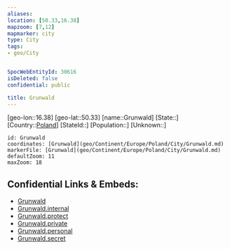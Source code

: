 ```yaml
---
aliases: 
location: [50.33,16.38]
mapzoom: [7,12] 
mapmarker: city 
type: City
tags:
- geo/City


SpocWebEntityId: 30616
isDeleted: false
confidential: public

title: Grunwald
---
```

[geo-lon::16.38]
[geo-lat::50.33]
[name::Grunwald]
[State::]
[Country::[Poland](geo/Continent/Europe/Poland.md)]
[StateId::]
[Population::]
[Unknown::]


```leaflet
id: Grunwald
coordinates: [Grunwald](geo/Continent/Europe/Poland/City/Grunwald.md)
markerFile: [Grunwald](geo/Continent/Europe/Poland/City/Grunwald.md)
defaultZoom: 11 
maxZoom: 18
```


## Confidential Links & Embeds: 
- [Grunwald](../../../../../../_public/geo/Continent/Europe/Poland/City/Grunwald.md) 
- [Grunwald.internal](../../../../../../_internal/geo/Continent/Europe/Poland/City/Grunwald.internal.md) 
- [Grunwald.protect](../../../../../../_protect/geo/Continent/Europe/Poland/City/Grunwald.protect.md) 
- [Grunwald.private](../../../../../../_private/geo/Continent/Europe/Poland/City/Grunwald.private.md) 
- [Grunwald.personal](../../../../../../_personal/geo/Continent/Europe/Poland/City/Grunwald.personal.md) 
- [Grunwald.secret](../../../../../../_secret/geo/Continent/Europe/Poland/City/Grunwald.secret.md) 

